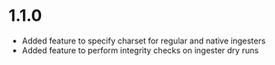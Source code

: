 # 1.1.0

- Added feature to specify charset for regular and native ingesters
- Added feature to perform integrity checks on ingester dry runs